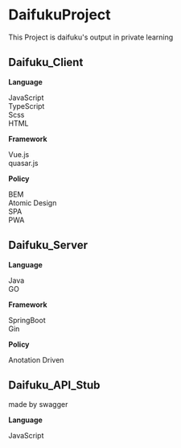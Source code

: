 # DaifukuProject

This Project is daifuku's output in private learning

## Daifuku_Client


__Language__

JavaScript<br>
TypeScript<br>
Scss<br>
HTML<br>

__Framework__

Vue.js<br>
quasar.js<br>

__Policy__

BEM<br>
Atomic Design<br>
SPA<br>
PWA<br>


## Daifuku_Server

__Language__

Java<br>
GO<br>

__Framework__

SpringBoot<br>
Gin<br>

__Policy__

Anotation Driven

## Daifuku_API_Stub

made by swagger

__Language__

JavaScript<br>

